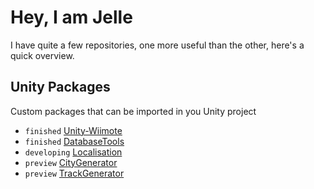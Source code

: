 # Hey, I am Jelle
I have quite a few repositories, one more useful than the other, here's a quick overview.

## Unity Packages
Custom packages that can be imported in you Unity project

- `finished` [Unity-Wiimote](https://github.com/Jellevermandere/Unity-Wiimote)
- `finished` [DatabaseTools](https://github.com/Jellevermandere/DatabaseTools)
- `developing` [Localisation](https://github.com/Jellevermandere/Localisation)
- `preview` [CityGenerator](https://github.com/Jellevermandere/CityGenerator)
- `preview` [TrackGenerator](https://github.com/Jellevermandere/TrackGenerator)

<!---
## Complete Projects
Past projects I put in here in hopes it might be useful to anyone.

- `finished` [Fractal-Explorer](https://github.com/Jellevermandere/Fractal-Explorer)
--->
